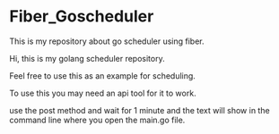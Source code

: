 # Fiber_Goscheduler
This is my repository about go scheduler using fiber.

Hi, this is my golang scheduler repository.

Feel free to use this as an example for scheduling.

To use this you may need an api tool for it to work.

use the post method and wait for 1 minute and the text will show in the command line where you open the main.go file.


